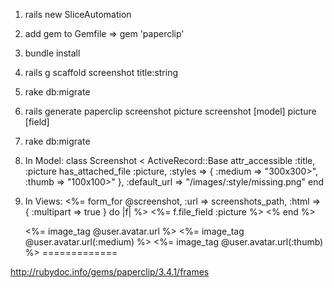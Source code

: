 1. rails new SliceAutomation

1. add gem to Gemfile => gem 'paperclip'

1. bundle install

1. rails g scaffold screenshot title:string

1. rake db:migrate

1. rails generate paperclip screenshot picture
screenshot [model]
picture [field]

1. rake db:migrate 

1. In Model:
    class Screenshot < ActiveRecord::Base
    attr_accessible :title, :picture
    has_attached_file :picture, :styles => { :medium => "300x300>", :thumb => "100x100>" }, :default_url => "/images/:style/missing.png"
    end

1. In Views:
    <%= form_for @screenshot, :url => screenshots_path, :html => { :multipart => true } do |f| %>
    <%= f.file_field :picture %>
    <% end %>

    <%= image_tag @user.avatar.url %>
    <%= image_tag @user.avatar.url(:medium) %>
    <%= image_tag @user.avatar.url(:thumb) %>
=============

http://rubydoc.info/gems/paperclip/3.4.1/frames
